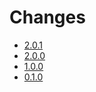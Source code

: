 # Changes

* [2.0.1](changes_2.0.1.md)
* [2.0.0](changes_2.0.0.md)
* [1.0.0](changes_1.0.0.md)
* [0.1.0](changes_0.1.0.md)

